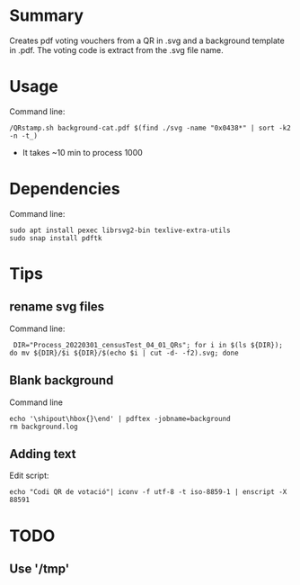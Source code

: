 # Summary
Creates pdf voting vouchers from a QR in .svg and a background template in .pdf. The voting code is extract from the .svg file name.

# Usage
Command line:
```
/QRstamp.sh background-cat.pdf $(find ./svg -name "0x0438*" | sort -k2 -n -t_)
```

* It takes ~10 min to process 1000

# Dependencies
Command line:
```
sudo apt install pexec librsvg2-bin texlive-extra-utils
sudo snap install pdftk
```

# Tips

## rename svg files
Command line:
```
 DIR="Process_20220301_censusTest_04_01_QRs"; for i in $(ls ${DIR}); do mv ${DIR}/$i ${DIR}/$(echo $i | cut -d- -f2).svg; done
```

## Blank background
Command line
```
echo '\shipout\hbox{}\end' | pdftex -jobname=background
rm background.log
```

## Adding text
Edit script:
```
echo "Codi QR de votació"| iconv -f utf-8 -t iso-8859-1 | enscript -X 88591
```

# TODO
## Use '/tmp'
